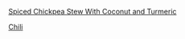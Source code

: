 [Spiced Chickpea Stew With Coconut and Turmeric](https://cooking.nytimes.com/recipes/1019772-spiced-chickpea-stew-with-coconut-and-turmeric)

[Chili](https://www.yellowblissroad.com/instant-pot-chili-recipe/)
